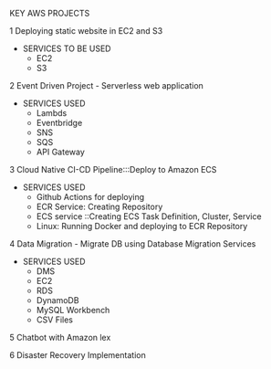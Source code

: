 KEY AWS PROJECTS

1 Deploying static website in EC2 and S3

- SERVICES TO BE USED
   * EC2
   * S3

2 Event Driven Project - Serverless web application

  - SERVICES USED
    * Lambds
    * Eventbridge
    * SNS
    * SQS
    * API Gateway
      
  3 Cloud Native CI-CD Pipeline:::Deploy to Amazon ECS

  - SERVICES USED
    * Github Actions for deploying
    * ECR Service: Creating Repository
    * ECS service ::Creating ECS Task Definition, Cluster, Service
    * Linux: Running Docker and deploying to ECR Repository
       
  4 Data Migration - Migrate DB using Database Migration Services
  
   - SERVICES USED
      * DMS
      * EC2
      * RDS
      * DynamoDB
      * MySQL Workbench
      * CSV Files
        
  5 Chatbot with Amazon lex
  
  6  Disaster Recovery Implementation
